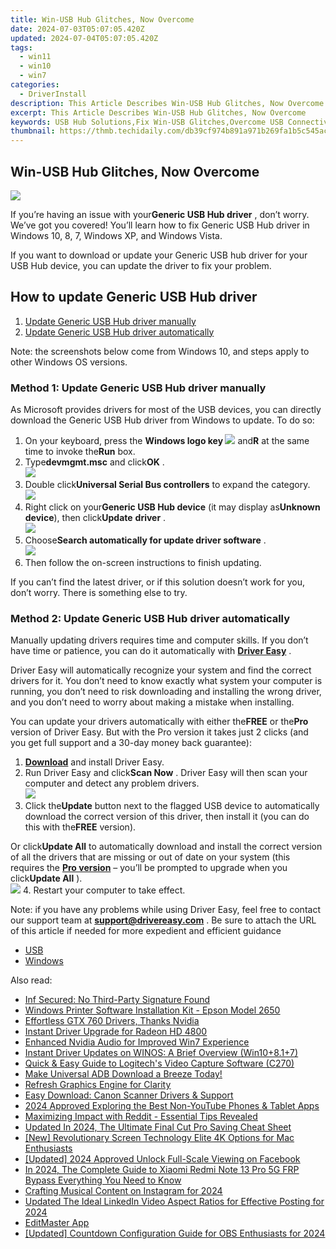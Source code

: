 ```yaml
---
title: Win-USB Hub Glitches, Now Overcome
date: 2024-07-03T05:07:05.420Z
updated: 2024-07-04T05:07:05.420Z
tags:
  - win11
  - win10
  - win7
categories:
  - DriverInstall
description: This Article Describes Win-USB Hub Glitches, Now Overcome
excerpt: This Article Describes Win-USB Hub Glitches, Now Overcome
keywords: USB Hub Solutions,Fix Win-USB Glitches,Overcome USB Connectivity Issues,Best Fixes for Glitchy USB Hubs,Enhanced Performance USB Hubs,Troubleshooting Win-USB Hub Problems,Improve USB Hub Functionality
thumbnail: https://thmb.techidaily.com/db39cf974b891a971b269fa1b5c545ac5598c4412d012bd826ff7f5dff9de440.png
---
```


## Win-USB Hub Glitches, Now Overcome

![](https://images.drivereasy.com/wp-content/uploads/2018/09/img_5bab56796adf6.png)

 If you’re having an issue with your**Generic USB Hub driver** , don’t worry. We’ve got you covered! You’ll learn how to fix Generic USB Hub driver in Windows 10, 8, 7, Windows XP, and Windows Vista.

 If you want to download or update your Generic USB hub driver for your USB Hub device, you can update the driver to fix your problem.

## How to update Generic USB Hub driver

1. [Update Generic USB Hub driver manually](#M1)
2. [Update Generic USB Hub driver automatically](#M2)

 Note: the screenshots below come from Windows 10, and steps apply to other Windows OS versions.

### Method 1: Update Generic USB Hub driver manually

 As Microsoft provides drivers for most of the USB devices, you can directly download the Generic USB Hub driver from Windows to update. To do so:

1. On your keyboard, press the **Windows logo key ![](https://images.drivereasy.com/wp-content/uploads/2018/04/img_5ae0331bc08e4.png)**  and**R** at the same time to invoke the**Run** box.
2. Type**devmgmt.msc** and click**OK** .  
![](https://images.drivereasy.com/wp-content/uploads/2018/09/img_5bab5b059bcd1.jpg)
3. Double click**Universal Serial Bus controllers** to expand the category.  
![](https://images.drivereasy.com/wp-content/uploads/2018/09/img_5bab5b36224ee.jpg)
4. Right click on your**Generic USB Hub device** (it may display as**Unknown device**), then click**Update** **driver** .  
![](https://images.drivereasy.com/wp-content/uploads/2018/09/img_5bab5b77e675e.jpg)
5. Choose**Search automatically for update driver software** .  
![](https://images.drivereasy.com/wp-content/uploads/2018/09/img_5bab5ba7614b9.jpg)
6. Then follow the on-screen instructions to finish updating.

 If you can’t find the latest driver, or if this solution doesn’t work for you, don’t worry. There is something else to try.

###  Method 2: Update Generic USB Hub driver automatically

 Manually updating drivers requires time and computer skills. If you don’t have time or patience, you can do it automatically with **[Driver Easy](https://tools.techidaily.com/drivereasy/download/)**  .

 Driver Easy will automatically recognize your system and find the correct drivers for it. You don’t need to know exactly what system your computer is running, you don’t need to risk downloading and installing the wrong driver, and you don’t need to worry about making a mistake when installing.

 You can update your drivers automatically with either the**FREE** or the**Pro** version of Driver Easy. But with the Pro version it takes just 2 clicks (and you get full support and a 30-day money back guarantee):

1. **[Download](https://tools.techidaily.com/drivereasy/download/)**  and install Driver Easy.
2. Run Driver Easy and click**Scan Now** . Driver Easy will then scan your computer and detect any problem drivers.  
![](https://images.drivereasy.com/wp-content/uploads/2018/09/img_5bab5be1edc38.jpg)
3. Click the**Update** button next to the flagged USB device to automatically download the correct version of this driver, then install it (you can do this with the**FREE** version).  

 Or click**Update All** to automatically download and install the correct version of all the drivers that are missing or out of date on your system (this requires the **[Pro version](https://tools.techidaily.com/drivereasy/download/)**  – you’ll be prompted to upgrade when you click**Update All** ).  
![](https://images.drivereasy.com/wp-content/uploads/2018/09/img_5bab5ca897c59.jpg)
4. Restart your computer to take effect.

 Note: if you have any problems while using Driver Easy, feel free to contact our support team at **[support@drivereasy.com](mailto:support@drivereasy.com)**  . Be sure to attach the URL of this article if needed for more expedient and efficient guidance

* [USB](https://store.drivereasy.com/order/cart.php?PRODS=4731822&QTY=1&AFFILIATE=108875)
* [Windows](https://tools.techidaily.com/drivereasy/download/)

<ins class="adsbygoogle"
     style="display:block"
     data-ad-format="autorelaxed"
     data-ad-client="ca-pub-7571918770474297"
     data-ad-slot="1223367746"></ins>



<ins class="adsbygoogle"
     style="display:block"
     data-ad-client="ca-pub-7571918770474297"
     data-ad-slot="8358498916"
     data-ad-format="auto"
     data-full-width-responsive="true"></ins>

<span class="atpl-alsoreadstyle">Also read:</span>
<div><ul>
<li><a href="https://driver-install.techidaily.com/inf-secured-no-third-party-signature-found/"><u>Inf Secured: No Third-Party Signature Found</u></a></li>
<li><a href="https://driver-install.techidaily.com/windows-printer-software-installation-kit-epson-model-2650/"><u>Windows Printer Software Installation Kit - Epson Model 2650</u></a></li>
<li><a href="https://driver-install.techidaily.com/1720061772840-effortless-gtx-760-drivers-thanks-nvidia/"><u>Effortless GTX 760 Drivers, Thanks Nvidia</u></a></li>
<li><a href="https://driver-install.techidaily.com/instant-driver-upgrade-for-radeon-hd-4800/"><u>Instant Driver Upgrade for Radeon HD 4800</u></a></li>
<li><a href="https://driver-install.techidaily.com/enhanced-nvidia-audio-for-improved-win7-experience/"><u>Enhanced Nvidia Audio for Improved Win7 Experience</u></a></li>
<li><a href="https://driver-install.techidaily.com/instant-driver-updates-on-winos-a-brief-overview-win10plus81plus7/"><u>Instant Driver Updates on WINOS: A Brief Overview (Win10+8.1+7)</u></a></li>
<li><a href="https://driver-install.techidaily.com/quick-and-easy-guide-to-logitechs-video-capture-software-c270/"><u>Quick & Easy Guide to Logitech's Video Capture Software (C270)</u></a></li>
<li><a href="https://driver-install.techidaily.com/make-universal-adb-download-a-breeze-today/"><u>Make Universal ADB Download a Breeze Today!</u></a></li>
<li><a href="https://driver-install.techidaily.com/refresh-graphics-engine-for-clarity/"><u>Refresh Graphics Engine for Clarity</u></a></li>
<li><a href="https://driver-install.techidaily.com/easy-download-canon-scanner-drivers-and-support/"><u>Easy Download: Canon Scanner Drivers & Support</u></a></li>
<li><a href="https://youtube-stream.techidaily.com/2024-approved-exploring-the-best-non-youtube-phones-and-tablet-apps/"><u>2024 Approved  Exploring the Best Non-YouTube Phones & Tablet Apps</u></a></li>
<li><a href="https://extra-hints.techidaily.com/maximizing-impact-with-reddit-essential-tips-revealed/"><u>Maximizing Impact with Reddit - Essential Tips Revealed</u></a></li>
<li><a href="https://ai-video-tools.techidaily.com/updated-in-2024-the-ultimate-final-cut-pro-saving-cheat-sheet/"><u>Updated In 2024, The Ultimate Final Cut Pro Saving Cheat Sheet</u></a></li>
<li><a href="https://extra-skills.techidaily.com/new-revolutionary-screen-technology-elite-4k-options-for-mac-enthusiasts/"><u>[New] Revolutionary Screen Technology  Elite 4K Options for Mac Enthusiasts</u></a></li>
<li><a href="https://facebook-videos.techidaily.com/updated-2024-approved-unlock-full-scale-viewing-on-facebook/"><u>[Updated] 2024 Approved  Unlock Full-Scale Viewing on Facebook</u></a></li>
<li><a href="https://bypass-frp.techidaily.com/in-2024-the-complete-guide-to-xiaomi-redmi-note-13-pro-5g-frp-bypass-everything-you-need-to-know-by-drfone-android/"><u>In 2024, The Complete Guide to Xiaomi Redmi Note 13 Pro 5G FRP Bypass Everything You Need to Know</u></a></li>
<li><a href="https://instagram-video-recordings.techidaily.com/crafting-musical-content-on-instagram-for-2024/"><u>Crafting Musical Content on Instagram for 2024</u></a></li>
<li><a href="https://ai-video-tools.techidaily.com/updated-the-ideal-linkedin-video-aspect-ratios-for-effective-posting-for-2024/"><u>Updated The Ideal LinkedIn Video Aspect Ratios for Effective Posting for 2024</u></a></li>
<li><a href="https://youtube-clips.techidaily.com/editmaster-app/"><u>EditMaster App</u></a></li>
<li><a href="https://on-screen-recording.techidaily.com/updated-countdown-configuration-guide-for-obs-enthusiasts-for-2024/"><u>[Updated] Countdown Configuration Guide for OBS Enthusiasts for 2024</u></a></li>
</ul></div>

